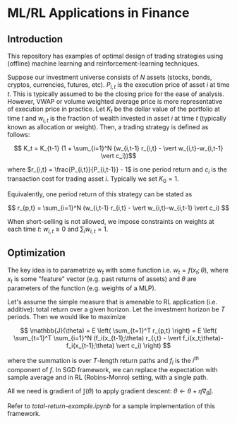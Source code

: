 # ML/RL Applications in Finance

## Introduction
This repository has examples of optimal design of trading strategies using (offline) machine learning and reinforcement-learning techniques.

Suppose our investment universe consists of $N$ assets (stocks, bonds, cryptos, currencies, futures, etc). $P_{i,t}$ is the execution price of asset $i$ at time $t$. This is typically assumed to be the closing price for the ease of analysis. However, VWAP or volume weighted average price is more representative of execution price in practice. Let $K_t$ be the dollar value of the portfolio at time $t$ and $w_{i,t}$ is the fraction of wealth invested in asset $i$ at time $t$ (typically known as allocation or weight). Then, a trading strategy is defined as follows:

$$ K_t = K_{t-1} (1 + \sum_{i=1}^N (w_{i,t-1} r_{i,t} - \vert w_{i,t}-w_{i,t-1} \vert c_i))$$

where $r_{i,t} = \frac{P_{i,t}}{P_{i,t-1}} - 1$ is one period return and $c_i$ is the transaction cost for trading asset $i$. Typically we set $K_0=1$.

Equivalently, one period return of this strategy can be stated as

$$ r_{p,t} = \sum_{i=1}^N (w_{i,t-1} r_{i,t} - \vert w_{i,t}-w_{i,t-1} \vert c_i) $$

When short-selling is not allowed, we impose constraints on weights at each time $t$: $w_{i,t}\geq 0$ and $\sum_i w_{i,t} = 1$.

## Optimization
The key idea is to parametrize $w_t$ with some function i.e. $w_t = f(x_t; \theta)$, where $x_t$ is some "feature" vector (e.g. past returns of assets) and $\theta$ are parameters of the function (e.g. weights of a MLP).

Let's assume the simple measure that is amenable to RL application (i.e. additive): total return over a given horizon. Let the investment horizon be $T$ periods. Then we would like to maximize

$$ \mathbb{J}(\theta) = E \left( \sum_{t=1}^T r_{p,t} \right) = E \left( \sum_{t=1}^T \sum_{i=1}^N (f_i(x_{t-1};\theta) r_{i,t} - \vert f_i(x_t;\theta)-f_i(x_{t-1};\theta) \vert c_i) \right) $$

where the summation is over $T$-length return paths and $f_i$ is the $i^{th}$ component of $f$. In SGD framework, we can replace the expectation with sample average and in RL (Robins-Monro) setting, with a single path.

All we need is gradient of $\mathbb{J}(\theta)$ to apply gradient descent: $\theta \leftarrow \theta + \eta \nabla_\theta\mathbb{J}$.

Refer to _total-return-example.ipynb_ for a sample implementation of this framework.
